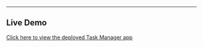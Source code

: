 ---

## Live Demo

[Click here to view the deployed Task Manager app](https://task-manager1315.netlify.app/)
